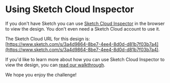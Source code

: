 # Using Sketch Cloud Inspector

If you don't have Sketch you can use [Sketch Cloud Inspector](https://blog.sketchapp.com/introducing-cloud-inspector-free-developer-handoff-in-the-browser-59917220334a) in the browser to view the design. You don't even need a Sketch Cloud account to use it.

The Sketch Cloud URL for this design is: [https://www.sketch.com/s/3a4d9864-8be7-4ee4-8d0d-d81b7f03b7a4](https://www.sketch.com/s/3a4d9864-8be7-4ee4-8d0d-d81b7f03b7a4).

If you'd like to learn more about how you can use Sketch Cloud Inspector to view the design, you can [read our walkthrough](https://medium.com/frontend-mentor/how-to-use-sketch-cloud-inspector-to-view-challenge-designs-55426ff90a90).

We hope you enjoy the challenge!